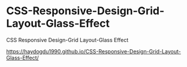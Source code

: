 # CSS-Responsive-Design-Grid-Layout-Glass-Effect
CSS Responsive Design-Grid Layout-Glass Effect

https://haydogdu1990.github.io/CSS-Responsive-Design-Grid-Layout-Glass-Effect/
